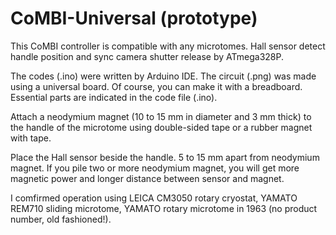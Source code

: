 # CoMBI-Universal (prototype)
This CoMBI controller is compatible with any microtomes. Hall sensor detect handle position and sync camera shutter release by ATmega328P. 

The codes (.ino) were written by Arduino IDE. The circuit (.png) was made using a universal board. Of course, you can make it with a breadboard. Essential parts are indicated in the code file (.ino).

Attach a neodymium magnet (10 to 15 mm in diameter and 3 mm thick) to the handle of the microtome using double-sided tape or a rubber magnet with tape.

Place the Hall sensor beside the handle. 5 to 15 mm apart from neodymium magnet. If you pile two or more neodymium magnet, you will get more magnetic power and longer distance between sensor and magnet.

I comfirmed operation using LEICA CM3050 rotary cryostat, YAMATO REM710 sliding microtome, YAMATO rotary microtome in 1963 (no product number, old fashioned!). 
